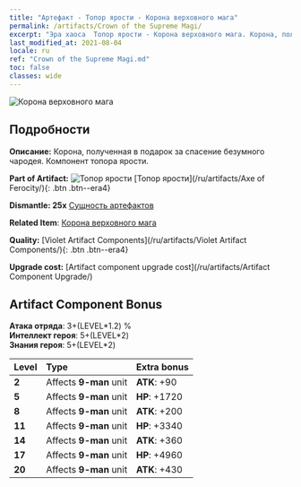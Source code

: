 ```yaml
---
title: "Артефакт - Топор ярости - Корона верховного мага"
permalink: /artifacts/Crown of the Supreme Magi/
excerpt: "Эра хаоса  Топор ярости - Корона верховного мага. Корона, полученная в подарок за спасение безумного чародея. Компонент топора ярости."
last_modified_at: 2021-08-04
locale: ru
ref: "Crown of the Supreme Magi.md"
toc: false
classes: wide
---
```


 ![Корона верховного мага](/images/t/artifact_40313.png)



## Подробности

 **Описание:** Корона, полученная в подарок за спасение безумного чародея. Компонент топора ярости.

 **Part of Artifact:** ![Топор ярости](/images/t/icon_artifact_31.png) [Топор ярости](/ru/artifacts/Axe of Ferocity/){: .btn .btn--era4}

 **Dismantle: 25x** [Сущность артефактов](/ItemsRU/con_905/)

 **Related Item**: [Корона верховного мага](/ItemsRU/art_127/)

 **Quality:** [Violet Artifact Components](/ru/artifacts/Violet Artifact Components/){: .btn .btn--era4}

 **Upgrade cost:** [Artifact component upgrade cost](/ru/artifacts/Artifact Component Upgrade/)

## Artifact Component Bonus

  **Атака отряда**: 3+(LEVEL\*1.2) %<br/>**Интеллект героя**: 5+(LEVEL\*2)<br/>**Знания героя**: 5+(LEVEL\*2)

  |  Level  | Type |    Extra bonus  | 
  |:--------|:-----|:----------------| 
  | **2** | Affects **9-man** unit | **ATK**: +90 | 
  | **5** | Affects **9-man** unit | **HP**: +1720 | 
  | **8** | Affects **9-man** unit | **ATK**: +200 | 
  | **11** | Affects **9-man** unit | **HP**: +3340 | 
  | **14** | Affects **9-man** unit | **ATK**: +360 | 
  | **17** | Affects **9-man** unit | **HP**: +4960 | 
  | **20** | Affects **9-man** unit | **ATK**: +430 | 
